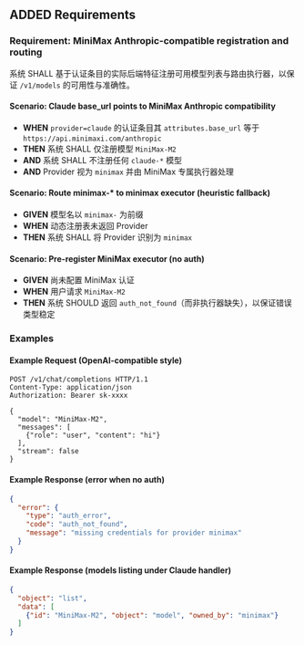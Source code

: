 ## ADDED Requirements

### Requirement: MiniMax Anthropic-compatible registration and routing
系统 SHALL 基于认证条目的实际后端特征注册可用模型列表与路由执行器，以保证 `/v1/models` 的可用性与准确性。

#### Scenario: Claude base_url points to MiniMax Anthropic compatibility
- **WHEN** `provider=claude` 的认证条目其 `attributes.base_url` 等于 `https://api.minimaxi.com/anthropic`
- **THEN** 系统 SHALL 仅注册模型 `MiniMax-M2`
- **AND** 系统 SHALL 不注册任何 `claude-*` 模型
- **AND** Provider 视为 `minimax` 并由 MiniMax 专属执行器处理

#### Scenario: Route minimax-* to minimax executor (heuristic fallback)
- **GIVEN** 模型名以 `minimax-` 为前缀
- **WHEN** 动态注册表未返回 Provider
- **THEN** 系统 SHALL 将 Provider 识别为 `minimax`

#### Scenario: Pre-register MiniMax executor (no auth)
- **GIVEN** 尚未配置 MiniMax 认证
- **WHEN** 用户请求 `MiniMax-M2`
- **THEN** 系统 SHOULD 返回 `auth_not_found`（而非执行器缺失），以保证错误类型稳定

### Examples

#### Example Request (OpenAI-compatible style)
```http
POST /v1/chat/completions HTTP/1.1
Content-Type: application/json
Authorization: Bearer sk-xxxx

{
  "model": "MiniMax-M2",
  "messages": [
    {"role": "user", "content": "hi"}
  ],
  "stream": false
}
```

#### Example Response (error when no auth)
```json
{
  "error": {
    "type": "auth_error",
    "code": "auth_not_found",
    "message": "missing credentials for provider minimax"
  }
}
```

#### Example Response (models listing under Claude handler)
```json
{
  "object": "list",
  "data": [
    {"id": "MiniMax-M2", "object": "model", "owned_by": "minimax"}
  ]
}
```
